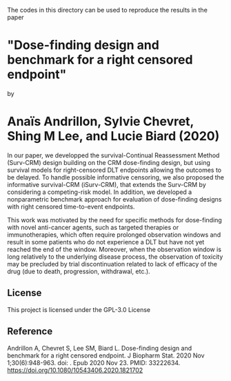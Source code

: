 The codes in this directory can be used to reproduce the results in the paper

# "Dose-finding design and benchmark for a right censored endpoint"
by
# Anaïs Andrillon, Sylvie Chevret, Shing M Lee, and Lucie Biard (2020)

In our paper, we developped the survival-Continual Reassessment Method (Surv-CRM) design building on the CRM dose-finding design, but using survival models for right-censored DLT endpoints allowing the outcomes to be delayed. To handle possible informative censoring, we also proposed the informative survival-CRM (iSurv-CRM), that extends the Surv-CRM by considering a competing-risk model. In addition, we developed a nonparametric benchmark approach for evaluation of dose-finding designs with right censored time-to-event endpoints. 

This work was motivated by the need for specific methods for dose-finding with novel anti-cancer agents, such as targeted therapies or immunotherapies, which often require prolonged observation windows and result in some patients who do not experience a DLT but have not yet reached the end of the window. Moreover, when the observation window is long relatively to the underlying disease process, the observation of toxicity may be precluded by trial discontinuation related to lack of efficacy of the drug (due to death, progression, withdrawal, etc.).
 
## License

This project is licensed under the GPL-3.0 License 

## Reference
Andrillon A, Chevret S, Lee SM, Biard L. Dose-finding design and benchmark for a right censored endpoint. J Biopharm Stat. 2020 Nov 1;30(6):948-963. doi: . Epub 2020 Nov 23. PMID: 33222634. <a href="https://doi.org/10.1080/10543406.2020.1821702">https://doi.org/10.1080/10543406.2020.1821702</a>


